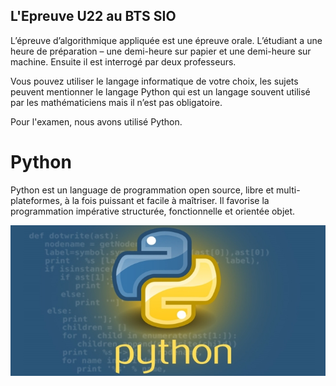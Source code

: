 ## L'Epreuve U22 au BTS SIO ##

L’épreuve d’algorithmique appliquée est une épreuve orale. L’étudiant a une heure de préparation – une demi-heure sur papier et une demi-heure sur machine. Ensuite il est interrogé par deux professeurs.

Vous pouvez utiliser le langage informatique de votre choix, les sujets peuvent mentionner le langage Python qui est un langage souvent utilisé par les mathématiciens mais il n’est pas obligatoire.

Pour l'examen, nous avons utilisé Python.


# Python

Python est un language de programmation open source, libre et multi-plateformes, à la fois puissant et facile à maîtriser. Il favorise la programmation impérative structurée, fonctionnelle et orientée objet. 

![python.JPG](https://github.com/stanislasveronical/Python/blob/master/python.jpg)


